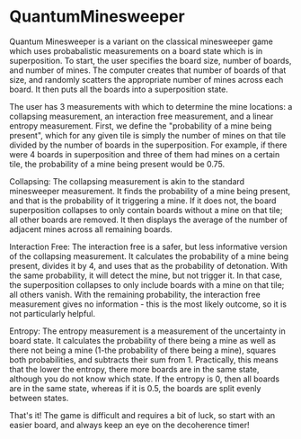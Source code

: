 # QuantumMinesweeper
Quantum Minesweeper is a variant on the classical minesweeper game which uses probabalistic measurements on a board state which is in superposition. To start, the user specifies the board size, number of boards, and number of mines. The computer creates that number of boards of that size, and randomly scatters the appropriate number of mines across each board. It then puts all the boards into a superposition state.

The user has 3 measurements with which to determine the mine locations: a collapsing measurement, an interaction free measurement, and a linear entropy measurement. First, we define the "probability of a mine being present", which for any given tile is simply the number of mines on that tile divided by the number of boards in the superposition. For example, if there were 4 boards in superposition and three of them had mines on a certain tile, the probability of a mine being present would be 0.75.

Collapsing: The collapsing measurement is akin to the standard minesweeper measurement. It finds the probability of a mine being present, and that is the probability of it triggering a mine. If it does not, the board superposition collapses to only contain boards without a mine on that tile; all other boards are removed. It then displays the average of the number of adjacent mines across all remaining boards.

Interaction Free: The interaction free is a safer, but less informative version of the collapsing measurement. It calculates the probability of a mine being present, divides it by 4, and uses that as the probability of detonation. With the same probability, it will detect the mine, but not trigger it. In that case, the superposition collapses to only include boards with a mine on that tile; all others vanish. With the remaining probability, the interaction free measurement gives no information - this is the most likely outcome, so it is not particularly helpful.

Entropy: The entropy measurement is a measurement of the uncertainty in board state. It calculates the probability of there being a mine as well as there not being a mine (1-the probability of there being a mine), squares both probabilities, and subtracts their sum from 1. Practically, this means that the lower the entropy, there more boards are in the same state, although you do not know which state. If the entropy is 0, then all boards are in the same state, whereas if it is 0.5, the boards are split evenly between states.

That's it! The game is difficult and requires a bit of luck, so start with an easier board, and always keep an eye on the decoherence timer!
